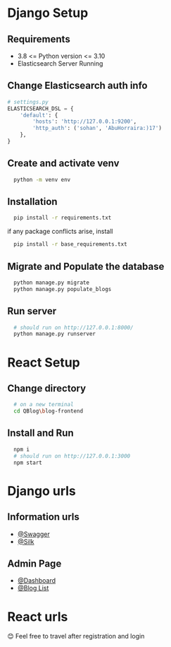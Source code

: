 # Django Setup

## Requirements
- 3.8 <= Python version <= 3.10
- Elasticsearch Server Running

## Change Elasticsearch auth info
```python
# settings.py
ELASTICSEARCH_DSL = {
    'default': {
        'hosts': 'http://127.0.0.1:9200', 
        'http_auth': ('sohan', 'AbuHorraira:)17')
    },
}
```

## Create and activate venv
```bash
  python -m venv env
```

## Installation
```bash
  pip install -r requirements.txt
```
if any package conflicts arise, install
```bash
  pip install -r base_requirements.txt
```
## Migrate and Populate the database
```bash
  python manage.py migrate
  python manage.py populate_blogs
```
## Run server
```bash
  # should run on http://127.0.0.1:8000/
  python manage.py runserver
```

# React Setup

## Change directory
```bash
  # on a new terminal
  cd QBlog\blog-frontend
```

## Install and Run
```bash
  npm i
  # should run on http://127.0.0.1:3000
  npm start
```

# Django urls
## Information urls
- [@Swagger](http://127.0.0.1:8000/swagger)
- [@Silk](http://127.0.0.1:8000/silk)
## Admin Page
- [@Dashboard](http://127.0.0.1:8000/)
- [@Blog List](http://127.0.0.1:8000/blogList)

# React urls
😊 Feel free to travel after registration and login
